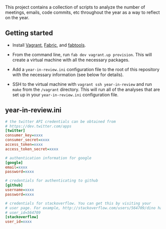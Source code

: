 This project contains a collection of scripts to analyze the number of
meetings, emails, code commits, etc throughout the year as a way to
reflect on the year.

Getting started
---------------

* Install [Vagrant](http://vagrantup.com),
  [Fabric](http://fabric.readthedocs.org/en/latest/installation.html),
  and [fabtools](http://fabtools.readthedocs.org/en/latest/).

* From the command line, run `fab dev vagrant.up provision`. This will
  create a virtual machine with all the necessary packages.

* Add a `year-in-review.ini` configuration file to the root of this
  repository with the necessary information (see below for details).

* SSH to the virtual machine with `vagrant ssh year-in-review` and run
  `make` from the `/vagrant` directory. This will run all of the
  analyses that are set up in your `year-in-review.ini` configuration file.


year-in-review.ini
------------------

```ini
# the twitter API credentials can be obtained from
# https://dev.twitter.com/apps
[twitter]
consumer_key=xxxx
consumer_secret=xxxx
access_token=xxxx
access_token_secret=xxxx

# authentication information for google
[google]
email=xxxx
password=xxxx

# credentials for authenticating to github
[github]
username=xxxx
password=xxxx

# credentials for stackoverflow. You can get this by visiting your
# user page. For example, http://stackoverflow.com/users/564709/dino has
# user_id=564709
[stackoverflow]
user_id=xxxx
```
